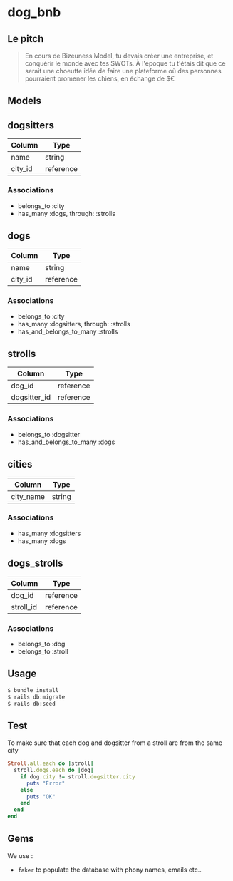 # dog_bnb

## Le pitch

> En cours de Bizeuness Model, tu devais créer une entreprise, et conquérir le monde avec tes SWOTs. À l'époque tu t'étais dit que ce serait une choeutte idée de faire une plateforme où des personnes pourraient promener les chiens, en échange de $€

## Models

## dogsitters
|Column|Type|
|------|----|
|name|string|
|city_id|reference|
### Associations
- belongs_to :city
- has_many :dogs, through: :strolls

## dogs
|Column|Type|
|------|----|
|name|string|
|city_id|reference|
### Associations
- belongs_to :city
- has_many :dogsitters, through: :strolls
- has_and_belongs_to_many :strolls


## strolls
|Column|Type|
|------|----|
|dog_id|reference|
|dogsitter_id|reference|
### Associations
- belongs_to :dogsitter
- has_and_belongs_to_many :dogs

## cities
|Column|Type|
|------|----|
|city_name|string|
### Associations
- has_many :dogsitters
- has_many :dogs

## dogs_strolls
|Column|Type|
|------|----|
|dog_id|reference|
|stroll_id|reference|
### Associations
- belongs_to :dog
- belongs_to :stroll

## Usage

```sh
$ bundle install
$ rails db:migrate
$ rails db:seed
```

## Test
To make sure that each dog and dogsitter from a stroll are from the same city
```ruby
Stroll.all.each do |stroll|
  stroll.dogs.each do |dog|
    if dog.city != stroll.dogsitter.city
      puts "Error"
    else
      puts "OK"
    end
  end
end
```

## Gems
We use :
- `faker` to populate the database with phony names, emails etc..
